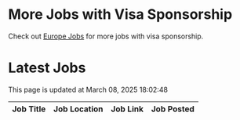 # More Jobs with Visa Sponsorship

Check out [Europe Jobs](https://github.com/sureshparimi/europejobs#latest-jobs) for more jobs with visa sponsorship.

# Latest Jobs

This page is updated at March 08, 2025 18:02:48

| Job Title | Job Location | Job Link | Job Posted |
| --- | --- | --- | --- |
